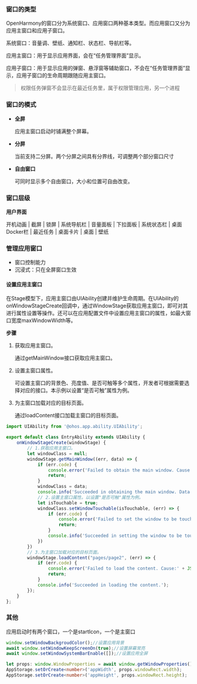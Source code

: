 ### 窗口的类型

OpenHarmony的窗口分为系统窗口、应用窗口两种基本类型。而应用窗口又分为应用主窗口和应用子窗口。

系统窗口：音量调、壁纸、通知栏、状态栏、导航栏等。

应用主窗口：用于显示应用界面，会在“任务管理界面”显示。

应用子窗口：用于显示应用的弹窗、悬浮窗等辅助窗口，不会在“任务管理界面”显示，应用子窗口的生命周期跟随应用主窗口。



> 权限任务弹窗不会显示在最近任务里，属于权限管理应用，另一个进程



### 窗口的模式

+ **全屏**

  应用主窗口启动时铺满整个屏幕。

+ **分屏**

  当前支持二分屏。两个分屏之间具有分界线，可调整两个部分窗口尺寸

+ **自由窗口**

  可同时显示多个自由窗口，大小和位置可自由改变。



### 窗口层级

**用户界面**

开机动画
	|
截屏
	|
锁屏
	|
系统导航栏
	|
音量面板
	|
下拉面板
	|
系统状态栏
	|
桌面Docker栏
	|
最近任务
	|
桌面卡片
	|
桌面
	|
壁纸





### 管理应用窗口

+ 窗口控制能力
+ 沉浸式：只在全屏窗口生效



#### 设置应用主窗口

在Stage模型下，应用主窗口由UIAbility创建并维护生命周期。在UIAbility的onWindowStageCreate回调中，通过WindowStage获取应用主窗口，即可对其进行属性设置等操作。还可以在应用配置文件中设置应用主窗口的属性，如最大窗口宽度maxWindowWidth等。

**步骤**

1. 获取应用主窗口。

   通过getMainWindow接口获取应用主窗口。

2. 设置主窗口属性。

   可设置主窗口的背景色、亮度值、是否可触等多个属性，开发者可根据需要选择对应的接口。本示例以设置“是否可触”属性为例。

3. 为主窗口加载对应的目标页面。

   通过loadContent接口加载主窗口的目标页面。

```ts
import UIAbility from '@ohos.app.ability.UIAbility';

export default class EntryAbility extends UIAbility {
    onWindowStageCreate(windowStage) {
        // 1.获取应用主窗口。
        let windowClass = null;
        windowStage.getMainWindow((err, data) => {
            if (err.code) {
                console.error('Failed to obtain the main window. Cause: ' + JSON.stringify(err));
                return;
            }
            windowClass = data;
            console.info('Succeeded in obtaining the main window. Data: ' + JSON.stringify(data));
            // 2.设置主窗口属性。以设置"是否可触"属性为例。
            let isTouchable = true;
            windowClass.setWindowTouchable(isTouchable, (err) => {
                if (err.code) {
                    console.error('Failed to set the window to be touchable. Cause:' + JSON.stringify(err));
                    return;
                }
                console.info('Succeeded in setting the window to be touchable.');
            })
        })
        // 3.为主窗口加载对应的目标页面。
        windowStage.loadContent("pages/page2", (err) => {
            if (err.code) {
                console.error('Failed to load the content. Cause:' + JSON.stringify(err));
                return;
            }
            console.info('Succeeded in loading the content.');
        });
    }
};
```



### 其他

应用启动时有两个窗口，一个是startIcon，一个是主窗口



```ts
window.setWindowBackgroudColor();//设置应用背景
await window.setWindowKeepScreenOn(true);//设置屏幕常亮
await window.setWindowSystemBarEnable([]);//设置应用全屏

let props: window.WindowProperties = await window.getWindowProperties();//获取应用展示区域大小
AppStorage.setOrCreate<number>('appWidth', props.windowRect.width);
AppStorage.setOrCreate<number>('appHeight', props.windowRect.height);
```

